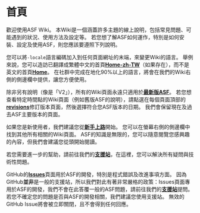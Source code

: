 # 首頁

歡迎使用ASF Wiki。 本Wiki是一個涵蓋許多主題的線上說明，包括常見問題、可能遇到的狀況、使用方法及設定等。 若您想了解ASF如何運作，特別是如何安裝、設定及使用ASF，則您應該要遵照下列說明。

您可以將&#8203;`-locale`&#8203;語言編碼加入到任何頁面網址的末端，來變更Wiki的語言。 舉例來說，您可以造訪已翻譯成繁體中文的首頁&#8203;**[Home-zh-TW](https://github.com/JustArchiNET/ArchiSteamFarm/wiki/Home-zh-TW)**&#8203;（如果存在），而不是英文的首頁&#8203;**[Home](https://github.com/JustArchiNET/ArchiSteamFarm/wiki/Home)**&#8203;。 在社群中完成在地化90%以上的語言，將會在我們的Wiki右側的側邊欄中提供，讓您方便使用。

除非另有說明（像是「V2」），所有的Wiki頁面永遠只適用於&#8203;**[最新版ASF](https://github.com/JustArchiNET/ArchiSteamFarm/releases)**&#8203;。 若您想查看特定時間點的Wiki頁面（例如舊版ASF的說明），請點選在每個頁面頂部的&#8203;**[revisions](https://github.com/JustArchiNET/ArchiSteamFarm/wiki/_history)**&#8203;修訂版本頁面，然後選擇符合您ASF版本的日期。 我們會保留現在及過去ASF主要版本的頁面。

如果您是新使用者，我們建議您從&#8203;**[新手上路](https://github.com/JustArchiNET/ArchiSteamFarm/wiki/Setting-up-zh-TW)**&#8203;開始。 您可以在螢幕右側的側邊欄中找到其他所有相關的Wiki頁面。 ASF的知識是無限的，您可以隨意閱覽您感興趣的內容，但我們會建議您從頭開始閱讀。

若您需要進一步的幫助，請前往我們的&#8203;**[支援站](https://github.com/JustArchiNET/ArchiSteamFarm/blob/main/.github/SUPPORT.md)**&#8203;，在這裡，您可以解決所有疑問與技術性問題。

GitHub的&#8203;**[Issues](https://github.com/JustArchiNET/ArchiSteamFarm/issues)**&#8203;頁面用於ASF的開發，特別是程式錯誤及改進事項方面。 因為GitHub&#8203;**並非**&#8203;是一般的支援站，所以我們對此有著非常嚴格的政策：Issues頁面專用於ASF的開發，我們不會在此答覆一般的ASF問題，請前往我們的&#8203;**[支援站](https://github.com/JustArchiNET/ArchiSteamFarm/blob/main/.github/SUPPORT.md)**&#8203;提問。 若您不確定您的問題是否與ASF的開發相關，我們建議您使用支援站。 無效的GitHub Issue將會被立即關閉，且不會得到任何回應。
